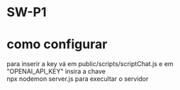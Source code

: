 # SW-P1

# como configurar
para inserir a key vá em public/scripts/scriptChat.js e em "OPENAI_API_KEY" insira a chave <br/>
npx nodemon server.js  para execultar o servidor
